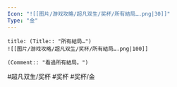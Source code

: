 ```yaml
---
Icon: "![[图片/游戏攻略/超凡双生/奖杯/所有結局….png|30]]"
Type: "金"
---
```

```ad-common-gold-trophy
title: (Title:: "所有結局…")
![[图片/游戏攻略/超凡双生/奖杯/所有結局….png|100]]

(Comment:: "看過所有結局。")
```

#超凡双生/奖杯 #奖杯 #奖杯/金
